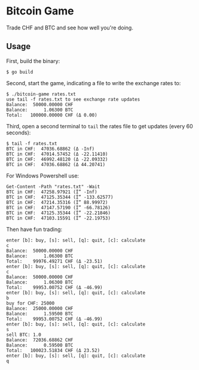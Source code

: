 # Bitcoin Game

Trade CHF and BTC and see how well you're doing.

## Usage

First, build the binary:

    $ go build

Second, start the game, indicating a file to write the exchange rates to:

    $ ./bitcoin-game rates.txt
    use tail -f rates.txt to see exchange rate updates
    Balance:  50000.00000 CHF
    Balance:      1.06300 BTC
    Total:   100000.00000 CHF (Δ 0.00)


Third, open a second terminal to `tail` the rates file to get updates (every 60
seconds):

    $ tail -f rates.txt
    BTC in CHF:  47036.68862 (Δ -Inf)
    BTC in CHF:  47014.57452 (Δ -22.11410)
    BTC in CHF:  46992.48120 (Δ -22.09332)
    BTC in CHF:  47036.68862 (Δ 44.20741)
    
For Windows Powershell use:

    Get-Content -Path "rates.txt" -Wait
    BTC in CHF:  47258.97921 (Î” -Inf)
    BTC in CHF:  47125.35344 (Î” -133.62577)
    BTC in CHF:  47214.35316 (Î” 88.99972)
    BTC in CHF:  47147.57190 (Î” -66.78126)
    BTC in CHF:  47125.35344 (Î” -22.21846)
    BTC in CHF:  47103.15591 (Î” -22.19753)

Then have fun trading:

    enter [b]: buy, [s]: sell, [q]: quit, [c]: calculate
    c
    Balance:  50000.00000 CHF
    Balance:      1.06300 BTC
    Total:    99976.49271 CHF (Δ -23.51)
    enter [b]: buy, [s]: sell, [q]: quit, [c]: calculate
    c
    Balance:  50000.00000 CHF
    Balance:      1.06300 BTC
    Total:    99953.00752 CHF (Δ -46.99)
    enter [b]: buy, [s]: sell, [q]: quit, [c]: calculate
    b
    buy for CHF: 25000
    Balance:  25000.00000 CHF
    Balance:      1.59500 BTC
    Total:    99953.00752 CHF (Δ -46.99)
    enter [b]: buy, [s]: sell, [q]: quit, [c]: calculate
    s
    sell BTC: 1.0
    Balance:  72036.68862 CHF
    Balance:      0.59500 BTC
    Total:   100023.51834 CHF (Δ 23.52)
    enter [b]: buy, [s]: sell, [q]: quit, [c]: calculate
    q
